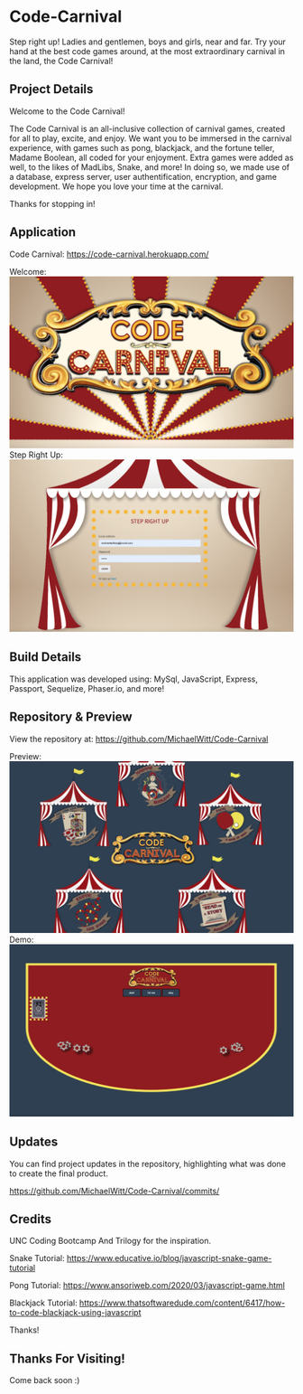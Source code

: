 # Code-Carnival

Step right up! Ladies and gentlemen, boys and girls, near and far. Try your hand at the best code games around, at the most extraordinary carnival in the land, the Code Carnival!

## Project Details

Welcome to the Code Carnival!

The Code Carnival is an all-inclusive collection of carnival games, created for all to play, excite, and enjoy. We want you to be immersed in the carnival experience, with games such as pong, blackjack, and the fortune teller, Madame Boolean, all coded for your enjoyment. Extra games were added as well, to the likes of MadLibs, Snake, and more! In doing so, we made use of a database, express server, user authentification, encryption, and game development. We hope you love your time at the carnival.

Thanks for stopping in!

## Application

Code Carnival: https://code-carnival.herokuapp.com/

Welcome: ![Screenshot](./public/imgs/code-carnival-readme.png)
Step Right Up: ![Screenshot](./public/imgs/tent-readme.png)

## Build Details

This application was developed using: MySql, JavaScript, Express, Passport, Sequelize, Phaser.io, and more!

## Repository & Preview

View the repository at: https://github.com/MichaelWitt/Code-Carnival

Preview: ![Screenshot](./public/imgs/carnival-readme.png)
Demo: ![Screenshot](./public/imgs/black-jack-readme.png)

## Updates

You can find project updates in the repository, highlighting what was done to create the final product.

https://github.com/MichaelWitt/Code-Carnival/commits/

## Credits

UNC Coding Bootcamp And Trilogy for the inspiration.

Snake Tutorial:
https://www.educative.io/blog/javascript-snake-game-tutorial

Pong Tutorial:
https://www.ansoriweb.com/2020/03/javascript-game.html

Blackjack Tutorial:
https://www.thatsoftwaredude.com/content/6417/how-to-code-blackjack-using-javascript

Thanks!

## Thanks For Visiting!

Come back soon :)
